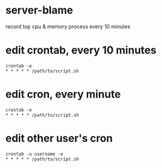 # server-blame
record top cpu &amp; memory process every 10 minutes 


# edit crontab, every 10 minutes
```
crontab -e
* * * * * /path/to/script.sh
```
# edit cron, every minute
```
crontab -e
* * * * * /path/to/script.sh
```
# edit other user's cron
```
crontab -u username -e
* * * * * /path/to/script.sh
```
